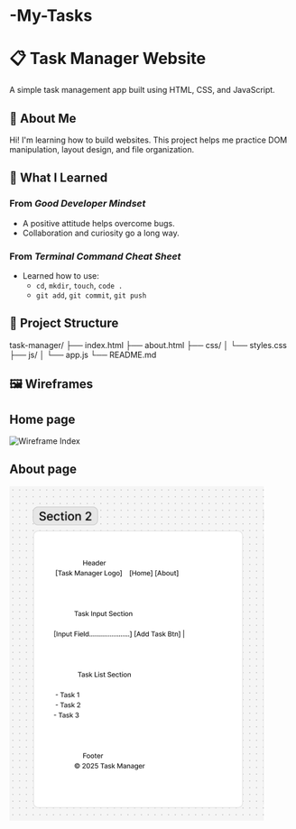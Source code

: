 # -My-Tasks
# 📋 Task Manager Website

A simple task management app built using HTML, CSS, and JavaScript.

## 👤 About Me
Hi! I'm learning how to build websites. This project helps me practice DOM manipulation, layout design, and file organization.

## 📘 What I Learned

### From *Good Developer Mindset*
- A positive attitude helps overcome bugs.
- Collaboration and curiosity go a long way.

### From *Terminal Command Cheat Sheet*
- Learned how to use:
  - `cd`, `mkdir`, `touch`, `code .`
  - `git add`, `git commit`, `git push`

## 📁 Project Structure
task-manager/
├── index.html
├── about.html
├── css/
│ └── styles.css
├── js/
│ └── app.js
└── README.md

## 🖼️ Wireframes

## Home page
![Wireframe Index](assets/image-2.png)
## About page
![Wireframe About](assets/image-1.png)


